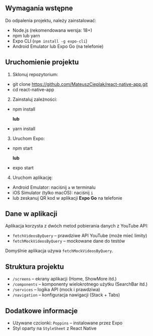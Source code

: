 ## Wymagania wstępne
Do odpalenia projektu, należy zainstalować:

- Node.js (rekomendowana wersja: 18+)
- npm lub yarn
- Expo CLI (`npm install -g expo-cli`)
- Android Emulator lub Expo Go (na telefonie)

## Uruchomienie projektu

1. Sklonuj repozytorium:
- git clone https://github.com/MateuszCieplak/react-native-app.git
- cd react-native-app

2. Zainstaluj zależności:
- npm install

  **lub**

- yarn install

3. Uruchom Expo:
- npm start

  **lub**
  
- expo start

4. Uruchom aplikację:
- Android Emulator: naciśnij `a` w terminalu
- iOS Simulator (tylko macOS): naciśnij `i`
- lub zeskanuj QR kod w aplikacji **Expo Go** na telefonie

## Dane w aplikacji

Aplikacja korzysta z dwóch metod pobierania danych z YouTube API:

- `fetchVideosByQuery` – prawdziwe API YouTube (może mieć limity)
- `fetchMockVideosByQuery` – mockowane dane do testów

Domyślnie aplikacja używa `fetchMockVideosByQuery`.

## Struktura projektu

- `/screens` – ekrany aplikacji (Home, ShowMore itd.)
- `/components` – komponenty wielokrotnego użytku (SearchBar itd.)
- `/services` – logika API (mock i prawdziwa)
- `/navigation` – konfiguracja nawigacji (Stack + Tabs)

## Dodatkowe informacje

- Używane czcionki: `Poppins` – instalowane przez Expo
- Styl oparty na `StyleSheet` z React Native
